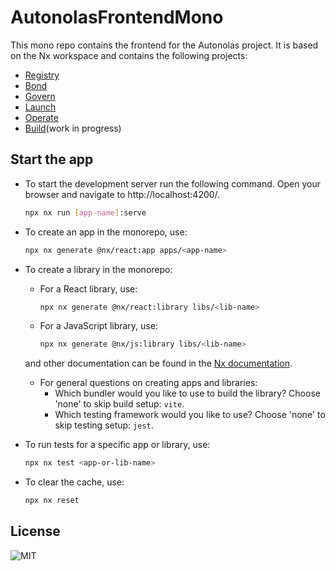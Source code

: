 # AutonolasFrontendMono

This mono repo contains the frontend for the Autonolas project. It is based on the Nx workspace and contains the following projects:
- [Registry](https://registry.olas.network/)
- [Bond](https://bond.olas.network/)
- [Govern](https://govern.olas.network/)
- [Launch](https://launch.olas.network/)
- [Operate](https://operate.olas.network/)
- [Build](https://build.olas.network/)(work in progress)


## Start the app

- To start the development server run the following command. Open your browser and navigate to http://localhost:4200/.
  ```bash
  npx nx run [app-name]:serve
  ```

- To create an app in the monorepo, use:
  ```bash
  npx nx generate @nx/react:app apps/<app-name>
  ```

- To create a library in the monorepo:
  - For a React library, use:
    ```bash
    npx nx generate @nx/react:library libs/<lib-name>
    ```
  - For a JavaScript library, use:
    ```bash
    npx nx generate @nx/js:library libs/<lib-name>
    ```
  and other documentation can be found in the [Nx documentation](https://nx.dev/features/generate-code#generate-code).
  - For general questions on creating apps and libraries:
    - Which bundler would you like to use to build the library? Choose 'none' to skip build setup: `vite`.
    - Which testing framework would you like to use? Choose 'none' to skip testing setup: `jest`.

- To run tests for a specific app or library, use:
  ```bash
  npx nx test <app-or-lib-name>
  ```
- To clear the cache, use:
  ```bash
  npx nx reset
  ```

## License
![MIT](https://img.shields.io/badge/License-MIT-yellow.svg)